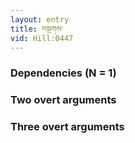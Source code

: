 ```yaml
---
layout: entry
title: བསྔགས་
vid: Hill:0447
---
```

### Dependencies (N = 1)


### Two overt arguments


### Three overt arguments
